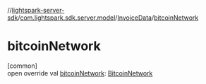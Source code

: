 //[lightspark-server-sdk](../../../index.md)/[com.lightspark.sdk.server.model](../index.md)/[InvoiceData](index.md)/[bitcoinNetwork](bitcoin-network.md)

# bitcoinNetwork

[common]\
open override val [bitcoinNetwork](bitcoin-network.md): [BitcoinNetwork](../-bitcoin-network/index.md)
